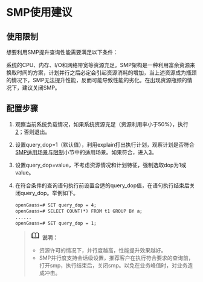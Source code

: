 # SMP使用建议<a name="ZH-CN_TOPIC_0000001085291122"></a>

## 使用限制<a name="section545621551611"></a>

想要利用SMP提升查询性能需要满足以下条件：

系统的CPU、内存、I/O和网络带宽等资源充足。SMP架构是一种利用富余资源来换取时间的方案，计划并行之后必定会引起资源消耗的增加，当上述资源成为瓶颈的情况下，SMP无法提升性能，反而可能导致性能的劣化。在出现资源瓶颈的情况下，建议关闭SMP。

## 配置步骤<a name="section1076450151617"></a>

1.  观察当前系统负载情况，如果系统资源充足（资源利用率小于50%），执行[2](#li1174421213171)；否则退出。
2.  <a name="li1174421213171"></a>设置query\_dop=1（默认值），利用explain打出执行计划，观察计划是否符合[SMP适用场景与限制](SMP适用场景与限制.md)小节中的适用场景。如果符合，进入[3](#li998191911172)。
3.  <a name="li998191911172"></a>设置query\_dop=value，不考虑资源情况和计划特征，强制选取dop为1或value。
4.  在符合条件的查询语句执行前设置合适的query\_dop值，在语句执行结束后关闭query\_dop。举例如下。

    ```
    openGauss=# SET query_dop = 4;
    openGauss=# SELECT COUNT(*) FROM t1 GROUP BY a;
    ......
    openGauss=# SET query_dop = 1;
    ```

    >![](public_sys-resources/icon-note.gif) **说明：** 
    >
    >-   资源许可的情况下，并行度越高，性能提升效果越好。
    >-   SMP并行度支持会话级设置，推荐客户在执行符合要求的查询前，打开smp，执行结束后，关闭smp。以免在业务峰值时，对业务造成冲击。


